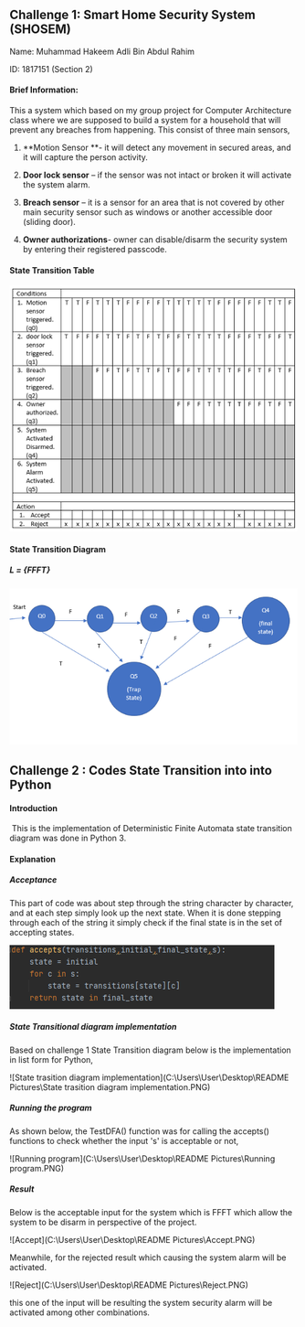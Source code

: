 ## **Challenge 1: Smart Home Security System (SHOSEM)**

Name: Muhammad Hakeem Adli Bin Abdul Rahim 

ID: 1817151 (Section 2)

#### **Brief Information:**

This a system which based on my group project for Computer Architecture class where we are supposed to build a system for a household that will prevent any breaches from happening. This consist of three main sensors,

1. **Motion Sensor **- it will detect any movement in secured areas, and it will capture the person activity.

2. **Door lock sensor** – if the sensor was not intact or broken it will activate the system alarm.

3. **Breach sensor** – it is a sensor for an area that is not covered by other main security sensor such as windows or another accessible door (sliding door).

4. **Owner authorizations**- owner can disable/disarm the security system by entering their registered passcode.

#### **State Transition Table**

![](Pictures/State%20trasition%20table.PNG)

#### **State Transition Diagram**

##### L = {FFFT}

![](Pictures/State%20trasition%20diagram.PNG)

## Challenge 2 : Codes State Transition into into Python



#### Introduction

​	This is  the implementation of Deterministic Finite Automata state transition diagram was done in Python 3.

#### Explanation

##### Acceptance

This part of code was about step through the string character by character, and at each step simply look up the next state. When it is done stepping through each of the string it simply check if the final state is in the set of accepting states.

![](Pictures/Acceptances.PNG)





##### State Transitional diagram implementation

Based on challenge 1 State Transition diagram below is the implementation in list form for Python,

![State trasition diagram implementation](C:\Users\User\Desktop\README Pictures\State trasition diagram implementation.PNG)



##### Running the program

As shown below, the TestDFA() function was for calling the accepts() functions to check whether the input 's' is acceptable or not,

![Running program](C:\Users\User\Desktop\README Pictures\Running program.PNG)



##### Result

Below is the acceptable input for the system which is FFFT which allow the system to be disarm in perspective of the project.

![Accept](C:\Users\User\Desktop\README Pictures\Accept.PNG)

Meanwhile, for the rejected result which causing the system alarm will be activated.

![Reject](C:\Users\User\Desktop\README Pictures\Reject.PNG)

this one of the input will be resulting the system security alarm will be activated among other combinations.
